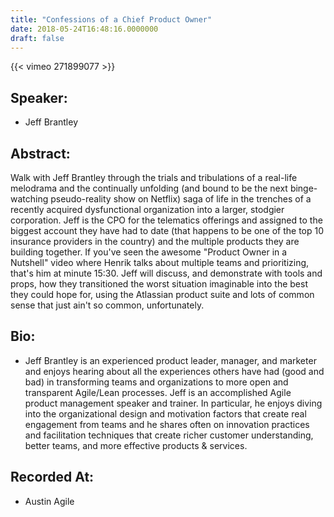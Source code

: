 ```yaml
---
title: "Confessions of a Chief Product Owner"
date: 2018-05-24T16:48:16.0000000
draft: false
---
```


{{< vimeo 271899077 >}}

## Speaker:

 - Jeff Brantley

## Abstract:

<p>Walk with Jeff Brantley through the trials and tribulations of a real-life melodrama and the continually unfolding (and bound to be the next binge-watching pseudo-reality show on Netflix) saga of life in the trenches of a recently acquired dysfunctional organization into a larger, stodgier corporation. Jeff is the CPO for the telematics offerings and assigned to the biggest account they have had to date (that happens to be one of the top 10 insurance providers in the country) and the multiple products they are building together. If you've seen the awesome "Product Owner in a Nutshell" video where Henrik talks about multiple teams and prioritizing, that's him at minute 15:30.  Jeff will discuss, and demonstrate with tools and props, how they transitioned the worst situation imaginable into the best they could hope for, using the Atlassian product suite and lots of common sense that just ain't so common, unfortunately.  
</p>

## Bio:

 - <p>Jeff Brantley is an experienced product leader, manager, and marketer and enjoys hearing about all the experiences others have had (good and bad) in transforming teams and organizations to more open and transparent Agile/Lean processes. Jeff is an accomplished Agile product management speaker and trainer. In particular, he enjoys diving into the organizational design and motivation factors that create real engagement from teams and he shares often on innovation practices and facilitation techniques that create richer customer understanding, better teams, and more effective products & services.
</p>

## Recorded At:

 - Austin Agile

